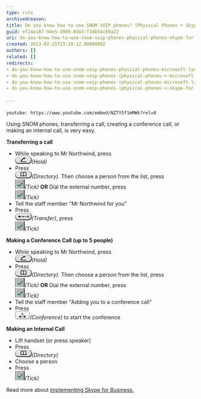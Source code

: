 ```yaml
---
type: rule
archivedreason: 
title: Do you know how to use SNOM VOIP phones? (Physical Phones + Skype for Business)
guid: ef24e187-94e5-4905-8da3-f3db54c69a22
uri: do-you-know-how-to-use-snom-voip-phones-physical-phones-skype-for-business
created: 2013-02-25T23:29:12.0000000Z
authors: []
related: []
redirects:
- do-you-know-how-to-use-snom-voip-phones-physical-phones-microsoft-lync
- do-you-know-how-to-use-snom-voip-phones-(physical-phones-+-microsoft-lync)
- do-you-know-how-to-use-snom-voip-phones-(physical-phones-microsoft-lync)
- do-you-know-how-to-use-snom-voip-phones-(physical-phones-+-skype-for-business)

---
```


`youtube: https://www.youtube.com/embed/NZTY5f1mMWk?rel=0`
 

Using SNOM phones, transferring a call, creating a conference call, or making an internal call, is very easy.

<!--endintro-->
**Transferring a call** 

* While speaking to Mr Northwind, press <br>         ![Hold.png](Hold.png)*(Hold)*
* Press <br>         ![Directory.png](Directory.png)*(Directory)*. Then choose a person from the list, press <br>         ![Tick.png](Tick.png)*(Tick)*
**OR** 
 Dial the external number, press <br>         ![](Tick.png)*(Tick)*
* Tell the staff member "Mr Northwind for you"
* Press <br>         ![Transfer.png](Transfer.png)*(Transfer)*, press <br>         ![](Tick.png)*(Tick)*




**Making a Conference Call (up to 5 people)** 

* While speaking to Mr Northwind, press <br>         ![](Hold.png)*(Hold)*
* Press <br>         ![](Directory.png)*(Directory)*. Then choose a person from the list, press <br>         ![](Tick.png)*(Tick)*
**OR** 
 Dial the external number, press <br>         ![](Tick.png)*(Tick)*
* Tell the staff member "Adding you to a conference call"
* Press <br>         ![Conference.png](Conference.png)*(Conference)* to start the conference




**Making an Internal Call** 

* Lift handset (or press speaker)
* Press <br>         ![](Directory.png)*(Directory)*
* Choose a person
* Press <br>         ![](Tick.png)*(Tick)*



Read more about     [implementing Skype for Business.](http://www.ssw.com.au/ssw/Consulting/Lync.aspx)
